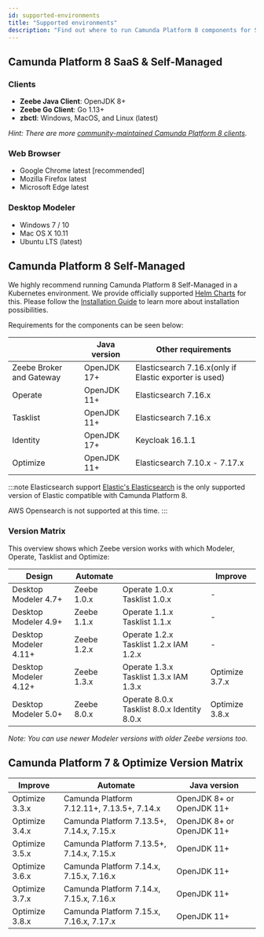 ```yaml
---
id: supported-environments
title: "Supported environments"
description: "Find out where to run Camunda Platform 8 components for SaaS and Self-Managed, including Optimize for both Camunda Platform 8 and Camunda Platform 7."
---
```


## Camunda Platform 8 SaaS & Self-Managed

### Clients

- **Zeebe Java Client**: OpenJDK 8+
- **Zeebe Go Client**: Go 1.13+
- **zbctl**: Windows, MacOS, and Linux (latest)

_Hint: There are more [community-maintained Camunda Platform 8 clients](./apis-clients/community-clients/index.md)._

### Web Browser

- Google Chrome latest [recommended]
- Mozilla Firefox latest
- Microsoft Edge latest

### Desktop Modeler

- Windows 7 / 10
- Mac OS X 10.11
- Ubuntu LTS (latest)

## Camunda Platform 8 Self-Managed

We highly recommend running Camunda Platform 8 Self-Managed in a Kubernetes environment. We provide officially supported [Helm Charts](/docs/self-managed/platform-deployment/kubernetes-helm/) for this. Please follow the [Installation Guide](/docs/self-managed/platform-deployment/) to learn more about installation possibilities.

Requirements for the components can be seen below:

|                          | Java version | Other requirements                                     |
| ------------------------ | ------------ | ------------------------------------------------------ |
| Zeebe Broker and Gateway | OpenJDK 17+  | Elasticsearch 7.16.x(only if Elastic exporter is used) |
| Operate                  | OpenJDK 11+  | Elasticsearch 7.16.x                                   |
| Tasklist                 | OpenJDK 11+  | Elasticsearch 7.16.x                                   |
| Identity                 | OpenJDK 17+  | Keycloak 16.1.1                                        |
| Optimize                 | OpenJDK 11+  | Elasticsearch 7.10.x - 7.17.x                          |

:::note Elasticsearch support
[Elastic's Elasticsearch](https://www.elastic.co/elasticsearch/) is the only supported version of Elastic compatible with Camunda Platform 8.

AWS Opensearch is not supported at this time.
:::

### Version Matrix

This overview shows which Zeebe version works with which Modeler, Operate, Tasklist and Optimize:

| Design                | Automate    |                                             | Improve        |
| --------------------- | ----------- | ------------------------------------------- | -------------- |
| Desktop Modeler 4.7+  | Zeebe 1.0.x | Operate 1.0.x Tasklist 1.0.x                | -              |
| Desktop Modeler 4.9+  | Zeebe 1.1.x | Operate 1.1.x Tasklist 1.1.x                | -              |
| Desktop Modeler 4.11+ | Zeebe 1.2.x | Operate 1.2.x Tasklist 1.2.x IAM 1.2.x      | -              |
| Desktop Modeler 4.12+ | Zeebe 1.3.x | Operate 1.3.x Tasklist 1.3.x IAM 1.3.x      | Optimize 3.7.x |
| Desktop Modeler 5.0+  | Zeebe 8.0.x | Operate 8.0.x Tasklist 8.0.x Identity 8.0.x | Optimize 3.8.x |

_Note: You can use newer Modeler versions with older Zeebe versions too._

## Camunda Platform 7 & Optimize Version Matrix

| Improve        | Automate                                   | Java version              |
| -------------- | ------------------------------------------ | ------------------------- |
| Optimize 3.3.x | Camunda Platform 7.12.11+, 7.13.5+, 7.14.x | OpenJDK 8+ or OpenJDK 11+ |
| Optimize 3.4.x | Camunda Platform 7.13.5+, 7.14.x, 7.15.x   | OpenJDK 8+ or OpenJDK 11+ |
| Optimize 3.5.x | Camunda Platform 7.13.5+, 7.14.x, 7.15.x   | OpenJDK 11+               |
| Optimize 3.6.x | Camunda Platform 7.14.x, 7.15.x, 7.16.x    | OpenJDK 11+               |
| Optimize 3.7.x | Camunda Platform 7.14.x, 7.15.x, 7.16.x    | OpenJDK 11+               |
| Optimize 3.8.x | Camunda Platform 7.15.x, 7.16.x, 7.17.x    | OpenJDK 11+               |
